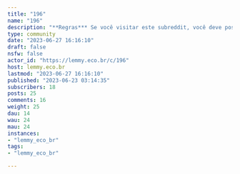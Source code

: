 ```yaml
---
title: "196" 
name: "196"
description: "**Regras*** Se você visitar este subreddit, você deve postar antes de sair.NFTs são proibidos.Além disso, **todas as regras** da instancia continuam valendo aqui."
type: community
date: "2023-06-27 16:16:10"
draft: false
nsfw: false
actor_id: "https://lemmy.eco.br/c/196"
host: lemmy.eco.br
lastmod: "2023-06-27 16:16:10"
published: "2023-06-23 03:14:35"
subscribers: 18
posts: 25
comments: 16
weight: 25
dau: 14
wau: 24
mau: 24
instances:
- "lemmy_eco_br"
tags: 
- "lemmy_eco_br"

---
```

